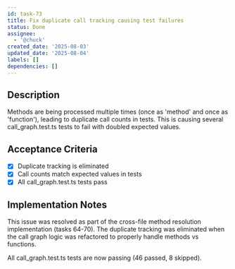 ```yaml
---
id: task-73
title: Fix duplicate call tracking causing test failures
status: Done
assignee:
  - '@chuck'
created_date: '2025-08-03'
updated_date: '2025-08-04'
labels: []
dependencies: []
---
```


## Description

Methods are being processed multiple times (once as 'method' and once as 'function'), leading to duplicate call counts in tests. This is causing several call_graph.test.ts tests to fail with doubled expected values.

## Acceptance Criteria

- [x] Duplicate tracking is eliminated
- [x] Call counts match expected values in tests
- [x] All call_graph.test.ts tests pass

## Implementation Notes

This issue was resolved as part of the cross-file method resolution implementation (tasks 64-70). The duplicate tracking was eliminated when the call graph logic was refactored to properly handle methods vs functions.

All call_graph.test.ts tests are now passing (46 passed, 8 skipped).

